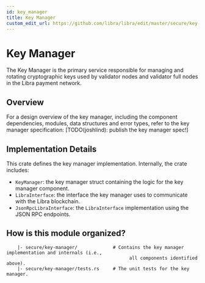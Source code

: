 ```yaml
---
id: key_manager
title: Key Manager
custom_edit_url: https://github.com/libra/libra/edit/master/secure/key-manager/README.md
---
```

# Key Manager

The Key Manager is the primary service responsible for managing and rotating cryptographic
keys used by validator nodes and validator full nodes in the Libra payment network.

## Overview

For a design overview of the key manager, including the component dependencies, modules, data
structures and error types, refer to the key manager specification:
[TODO(joshlind): publish the key manager spec!]

## Implementation Details

This crate defines the key manager implementation. Internally, the crate includes:
 - `KeyManager`: the key manager struct containing the logic for the key manager component.
 - `LibraInterface`: the interface the key manager uses to communicate with the Libra blockchain.
 - `JsonRpcLibraInterface`: the `LibraInterface` implementation using the JSON RPC endpoints.


## How is this module organized?
```
    |- secure/key-manager/             # Contains the key manager implementation and internals (i.e.,
                                             all components identified above).
    |- secure/key-manager/tests.rs     # The unit tests for the key manager.
```
